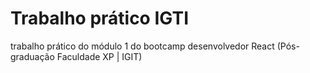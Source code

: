 # Trabalho prático IGTI
trabalho prático do módulo 1 do bootcamp desenvolvedor React (Pós-graduação Faculdade XP | IGIT)
